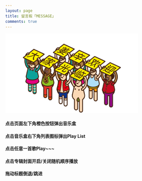 ```yaml
---
layout: page
title: 留言板「MESSAGE」
comments: true 
---
```


<!-- <img src="https://robotkang-1257995526.cos.ap-chengdu.myqcloud.com/2345%E6%88%AA%E5%9B%BE20170318141303_%E7%9C%8B%E5%9B%BE%E7%8E%8B.jpg" width="360" height="250" alt="huanying"/> -->
<!-- <img src="https://drive.google.com/uc?export=download&id=1r53GXXa4QnCaeVcb73z6U9CF_Hcxwxn1" width="420" height="250" alt="huanying"/> -->
<img src="/images/upup.jpg" width="420" height="250" alt="huanying"/>

<p><h4>点击页面左下角橙色按钮弹出音乐盒</h4>     
<P><h4>点击音乐盒右下角列表图标弹出Play List</h4>
<p><h4>点击任意一首歌Play~~~</h4>   
<p><h4>点击专辑封面开启/关闭随机顺序播放</h4>
<p><h4>拖动标题倒退/跳进</h4>
<!-- <p><h4>个人喜欢的一些收费专辑歌曲都有收录哦~ (小声👀</h4> -->

<!-- <p><h4>有什么话要对我说吗？</h4>     
<P><h4>这里是你畅所欲言的地方，可以咨询，</h4>
<p><h4>可以交流，可以感叹，可以发飙，但不可以订外卖 、、、</h4>    -->

<!-- <div class="text-center" style="margin-top: 15px;">
    <img src="https://robotkang-1257995526.cos.ap-chengdu.myqcloud.com/%E5%A4%9A%E5%90%88%E4%B8%80%E6%89%93%E8%B5%8F%E4%BA%8C%E7%BB%B4%E7%A0%81.png" width="128" height="128" title="支付宝、微信、手机QQ扫码打赏">
</div>

<p>
<img src="https://robotkang-1257995526.cos.ap-chengdu.myqcloud.com/log_yuan.png" width="20" height="20" alt="photos" style="display:inline;margin-bottom: -5px;"/>
<a href="/donation/" target="_blank" style="text-decoration:none;color:#FF4500">赞助光荣榜</a> &nbsp;&nbsp;
<img src="https://robotkang-1257995526.cos.ap-chengdu.myqcloud.com/log_yuan.png" width="20" height="20" alt="photos" style="display:inline;margin-bottom: -5px;"/>
<a href="/dsimg/" style="color:#FF4500" target="_blank" style="text-decoration:none">Donation</a> &nbsp;&nbsp;
<p>花径不曾缘客扫，蓬门今始为君开！
我一直相信，所有的相遇都是一种缘分。能够看到这些文字，我们之间就已经产生了些不可言喻，却又令人期待的微妙联系。

虽然不知文字维系的缘分会有多长。
既然来了，请尽量享受O(∩_∩)O~。 -->




<!-- <audio autoplay="autopaly" controls="controls" loop="loop"  preload="auto" id="audio1">
	<source src="http://music.163.com/song/media/outer/url?id=1412142634.mp3" type="audio/mp3">你的浏览器不支持audio标签</a>
	</audio>

<div>   -->
           
 
<!-- <object width="330" height="180" data="http://music.163.com/style/swf/widget.swf?sid=441877316&type=0&auto=1&width=310&height=430" type="application/x-shockwave-flash"></object>  
          
  </div>  -->



<!-- <div id="QPlayer" class="QPlayer">
<div id="pContent">
	<div id="player">
<span class="cover"></span>
<div class="ctrl">
<div class="musicTag marquee">
<strong>Title</strong>
<span> - </span>
<span class="artist">Artist</span>
</div>
<div class="progress">
<div class="timer left">0:00</div>
<div class="contr">
<div class="rewind icon"></div>
<div class="playback icon"></div>
<div class="fastforward icon"></div>
</div>
<div class="right">
<div class="liebiao icon"></div>
</div>
</div>
</div>
</div>
	<div class="ssBtn">
	        <div class="adf"></div>
    </div>
</div>
<ol id="playlist"></ol>
</div>

<script src="/js/jquery.min.js"></script>
<script src="/js/jquery.marquee.min.js"></script>

<script>
	var	playlist = [
{title:"Hey Jude",artist:"The Beatles",mp3:"http://music.163.com/song/media/outer/url?id=1412142634.mp3",cover:"https://p1.music.126.net/kuYbl0-jocTv-FrOCOWbGQ==/109951164580527394.jpg?param=130y130",},
{title:"Let it Be",artist:"The Beatles",mp3:"http://freetyst.nf.migu.cn/public/product5th/product27/2018/12/29/2018%E5%B9%B403%E6%9C%8821%E6%97%A517%E7%82%B924%E5%88%86%E7%B4%A7%E6%80%A5%E5%86%85%E5%AE%B9%E5%87%86%E5%85%A5%E6%AD%A3%E4%B8%9C54%E9%A6%96/%E6%A0%87%E6%B8%85%E9%AB%98%E6%B8%85/MP3_320_16_Stero/6005669Z1DR.mp3?channelid=03&k=d182b2ab68115487&t=1583592611&msisdn=39325cb7-72db-4499-94cb-6a01ae6a7df5",cover:"https://cdnmusic.migu.cn/picture/2019/1128/1714/AL3024a28cea2d484b9715c5f823ec0428.jpg",},
{title:"With A Little Help",artist:"The Beatles",mp3:"http://freetyst.nf.migu.cn/public/product5th/product34/2019/07/2217/2019%E5%B9%B403%E6%9C%8805%E6%97%A518%E7%82%B952%E5%88%86%E5%86%85%E5%AE%B9%E5%87%86%E5%85%A5%E6%AD%A3%E4%B8%9C65%E9%A6%96/%E6%A0%87%E6%B8%85%E9%AB%98%E6%B8%85/MP3_320_16_Stero/6005669Z1GA.mp3?channelid=03&k=2bdae21f88ba967c&t=1583593113&msisdn=aa28e46a-4b39-49ea-9760-5a27cdffeefe",cover:"https://cdnmusic.migu.cn/picture/2019/1128/1714/ALd6281acca3d749f292f71861e947b5de.jpg",},
{title:"Believer",artist:"Imagine Dragons",mp3:"http://music.163.com/song/media/outer/url?id=1338149101",cover:"https://p2.music.126.net/0_YzqMGHrDXU9C277IFerA==/109951163783209324.jpg?param=130y130",},
{title:"Natural",artist:"Imagine Dragons",mp3:"http://freetyst.nf.migu.cn/public/product5th/product27/2018/12/21/%E9%A2%84%E7%95%99%E6%95%B0%E5%AD%97%E4%B8%93%E8%BE%91cpid%E4%B8%BA600566%E7%9A%84%E6%95%B0%E6%8D%AE/%E6%A0%87%E6%B8%85%E9%AB%98%E6%B8%85/MP3_320_16_Stero/6005669Z17R.mp3?channelid=03&k=6690a06f4a92eb00&t=1583590331&msisdn=fe92116a-0f90-4dde-a269-d2467d08a37f",cover:"https://cdnmusic.migu.cn/picture/2019/1128/1714/AL805dc68530eb404ca29e4ceb79bacb69.jpg",},
{title:"稻香",artist:"周杰伦",mp3:"http://freetyst.nf.migu.cn/public/product5th/product35/2019/10/1420/2009%E5%B9%B406%E6%9C%8826%E6%97%A5%E5%8D%9A%E5%B0%94%E6%99%AE%E6%96%AF/%E6%A0%87%E6%B8%85%E9%AB%98%E6%B8%85/MP3_320_16_Stero/60054702010.mp3?channelid=03&k=9a365191f41ea24c&t=1583583275&msisdn=1fe2411a-7032-4518-b7ac-11c450d136d8",cover:"https://p1.music.126.net/HBanuZpt8SD2kf15AFa6Og==/109951163200234839.jpg?param=130y130",},
{title:"红尘客栈",artist:"周杰伦",mp3:"http://freetyst.nf.migu.cn/public/product5th/product35/2019/09/2421/2012%E5%B9%B412%E6%9C%885%E6%97%A5%E7%B4%A7%E6%80%A5%E5%87%86%E5%85%A5%E7%BA%B5%E6%A8%AA%E4%B8%96%E4%BB%A31%E9%A6%96/%E6%A0%87%E6%B8%85%E9%AB%98%E6%B8%85/MP3_320_16_Stero/60054703841.mp3?channelid=03&k=6054fd64a932d811&t=1583590417&msisdn=78835ef1-28dd-469c-878b-8a358f842ced",cover:"https://cdnmusic.migu.cn/picture/2019/1106/1928/AL390dd6c7bfbd4d7a8aef1ef0e9b09fdd.jpg",},
{title:"七里香",artist:"周杰伦",mp3:"http://freetyst.nf.migu.cn/public/product5th/product35/2019/10/1618/2009%E5%B9%B406%E6%9C%8826%E6%97%A5%E5%8D%9A%E5%B0%94%E6%99%AE%E6%96%AF/%E6%A0%87%E6%B8%85%E9%AB%98%E6%B8%85/MP3_320_16_Stero/60054701934.mp3?channelid=03&k=fa7e345234766a2b&t=1583583822&msisdn=ea16b256-0ec9-43c9-9d4e-a5846055da18",cover:"https://p1.music.126.net/P1goeQ7SoxEkFsb4ZDijMw==/7746059418324672.jpg?param=130y130",},
{title:"一路向北",artist:"周杰伦",mp3:"http://freetyst.nf.migu.cn/public/product11/2018/06/21/2009%E5%B9%B406%E6%9C%8826%E6%97%A5%E5%8D%9A%E5%B0%94%E6%99%AE%E6%96%AF/%E6%AD%8C%E6%9B%B2%E4%B8%8B%E8%BD%BD/MP3_320_16_Stero/%E4%B8%80%E8%B7%AF%E5%90%91%E5%8C%97-%E5%91%A8%E6%9D%B0%E4%BC%A6.mp3?channelid=03&k=7d7c7e89e9311dc7&t=1583584181&msisdn=63fe524a-b968-429f-b5eb-8ad3a08a92be",cover:"https://cdnmusic.migu.cn/picture/2019/1125/1028/ALe2de34dab7c04adc8cd48025339c46c5.jpg",},
{title:"告白气球",artist:"周杰伦",mp3:"http://freetyst.nf.migu.cn/public/product5th/product28/2019/02/12/2016%E5%B9%B408%E6%9C%8815%E6%97%A509%E7%82%B919%E5%88%86%E5%86%85%E5%AE%B9%E5%87%86%E5%85%A5%E7%BA%B5%E6%A8%AA%E4%B8%96%E4%BB%A310%E9%A6%96/%E6%A0%87%E6%B8%85%E9%AB%98%E6%B8%85/MP3_320_16_Stero/60054704037.mp3?channelid=03&k=605ee0f2f29d3ad6&t=1583594928&msisdn=0439d3f9-568f-46f2-9f5e-d1e90a80f57c",cover:"https://cdnmusic.migu.cn/picture/2019/1031/0254/ALd6c2d9697d2a4f5f96508c8a7ec8b1a8.jpg",},
// {title:"Fall",artist:"Eminem ",mp3:"http://freetyst.nf.migu.cn/public/product23/2018/11/15/2018%E5%B9%B408%E6%9C%8831%E6%97%A523%E7%82%B942%E5%88%86%E7%B4%A7%E6%80%A5%E5%86%85%E5%AE%B9%E5%87%86%E5%85%A5%E6%AD%A3%E4%B8%9C13%E9%A6%96/%E6%A0%87%E6%B8%85%E9%AB%98%E6%B8%85/MP3_320_16_Stero/6005669Z2CD.mp3?channelid=03&k=177e63c9ca600f69&t=1583584390&msisdn=62ae76c4-d23d-4018-a6f0-a6841b44f649",cover:"https://cdnmusic.migu.cn/picture/2019/1205/1807/ALdc192c067779469e918eed6a02006856.jpg",},
{title:"Godzilla",artist:"Eminem",mp3:"http://freetyst.nf.migu.cn/public/product8th/product38/2020/01/1801/2020%E5%B9%B401%E6%9C%8817%E6%97%A517%E7%82%B932%E5%88%86%E5%86%85%E5%AE%B9%E5%87%86%E5%85%A5%E6%AD%A3%E4%B8%9C20%E9%A6%96/%E6%A0%87%E6%B8%85%E9%AB%98%E6%B8%85/MP3_320_16_Stero/6005669Z2GS.mp3?channelid=03&k=b1d60ad09d6a6276&t=1583584333&msisdn=982051c4-601e-442e-9dc2-1ef107b11053",cover:"https://cdnmusic.migu.cn/picture/2020/0117/1749/AL12db4988293672febd045f1d2ab030d2.jpg",},
{title:"Kamikaze",artist:"Eminem",mp3:"http://freetyst.nf.migu.cn/public/product5th/product27/2018/12/21/2018%E5%B9%B408%E6%9C%8831%E6%97%A523%E7%82%B942%E5%88%86%E7%B4%A7%E6%80%A5%E5%86%85%E5%AE%B9%E5%87%86%E5%85%A5%E6%AD%A3%E4%B8%9C13%E9%A6%96/%E6%A0%87%E6%B8%85%E9%AB%98%E6%B8%85/MP3_320_16_Stero/6005669Z2B3.mp3?channelid=03&k=f91ce8204e3ac0e8&t=1583584480&msisdn=98f26dfc-9912-43ae-9aeb-0d6d74aa1a6f",cover:"https://cdnmusic.migu.cn/picture/2019/1205/1807/ALdc192c067779469e918eed6a02006856.jpg",},
];
  var isRotate = true;
  var autoplay = true;
</script>
<script src="/js/player.js"></script>
<script>

function bgChange(){
	var lis= $('.lib');
	for(var i=0; i<lis.length; i+=2)
	lis[i].style.background = 'rgba(246, 246, 246, 0.5)';
}
window.onload = bgChange;
</script>

<meta charset="utf-8">
  <meta name="viewport" content="width=device-width, initial-scale=1" />
	<title></title>
	<link rel="stylesheet" href="/css/player.css">



<script>
myVid=document.getElementById("audio1");

function setHalfVolume()
  { 
  myVid.volume=0.2;
  } 

</script>  -->


<!-- 多说评论框 start 
	<div class="ds-thread" data-thread-key="/liuyan/" data-title="留言板" data-url="http://roboutkang/liuyan/"></div>
<!-- 多说评论框 end 
<!-- 多说公共JS代码 start (一个网页只需插入一次) 
<script type="text/javascript">
var duoshuoQuery = {short_name:"robotkang"};
	(function() {
		var ds = document.createElement('script');
		ds.type = 'text/javascript';ds.async = true;
		ds.src = (document.location.protocol == 'https:' ? 'https:' : 'http:') + '//static.duoshuo.com/embed.js';
		ds.charset = 'UTF-8';
		(document.getElementsByTagName('head')[0] 
		 || document.getElementsByTagName('body')[0]).appendChild(ds);
	})();
	</script>
<!-- 多说公共JS代码 end -->







<!--
<a href="/fangke/" style="color:#708090"> <h5>Recent Visitors</h5></a>  
-->



